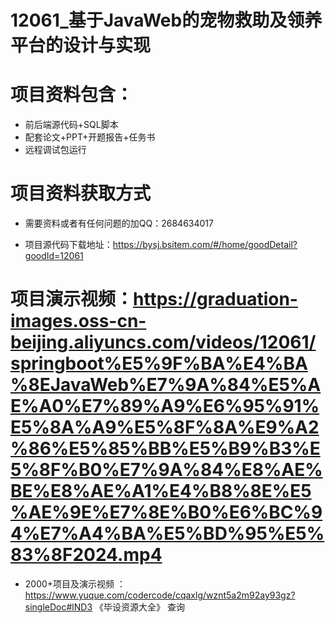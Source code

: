  #  12061_基于JavaWeb的宠物救助及领养平台的设计与实现
 
 #  项目资料包含：
 *  前后端源代码+SQL脚本
 *  配套论文+PPT+开题报告+任务书
 *  远程调试包运行

 #  项目资料获取方式
 *  需要资料或者有任何问题的加QQ：2684634017

 *  项目源代码下载地址：https://bysj.bsitem.com/#/home/goodDetail?goodId=12061
   
 #  项目演示视频：https://graduation-images.oss-cn-beijing.aliyuncs.com/videos/12061/springboot%E5%9F%BA%E4%BA%8EJavaWeb%E7%9A%84%E5%AE%A0%E7%89%A9%E6%95%91%E5%8A%A9%E5%8F%8A%E9%A2%86%E5%85%BB%E5%B9%B3%E5%8F%B0%E7%9A%84%E8%AE%BE%E8%AE%A1%E4%B8%8E%E5%AE%9E%E7%8E%B0%E6%BC%94%E7%A4%BA%E5%BD%95%E5%83%8F2024.mp4
          
 *  2000+项目及演示视频 ：https://www.yuque.com/codercode/cqaxlg/wznt5a2m92ay93gz?singleDoc#lND3 《毕设资源大全》
   查询

